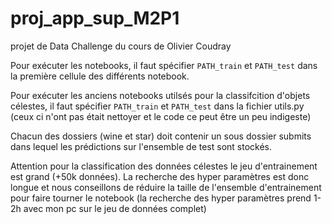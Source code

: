 # proj_app_sup_M2P1
projet de Data Challenge du cours de Olivier Coudray

Pour exécuter les notebooks, il faut spécifier `PATH_train` et `PATH_test` dans la première cellule des différents notebook.

Pour exécuter les anciens notebooks utilsés pour la classifcition d'objets célestes, il faut spécifier `PATH_train` et `PATH_test` dans la fichier utils.py (ceux ci n'ont pas était nettoyer et le code ce peut être un peu indigeste)

Chacun des dossiers (wine et star) doit contenir un sous dossier submits dans lequel les prédictions sur l'ensemble de test sont stockés.

Attention pour la classification des données célestes le jeu d'entrainement est grand (+50k données). La recherche des hyper paramètres est donc longue et nous conseillons de réduire la taille de l'ensemble d'entrainement pour faire tourner le notebook (la recherche des hyper paramètres prend 1-2h avec mon pc sur le jeu de données complet)
